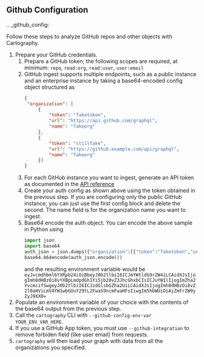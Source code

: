 ## Github Configuration

.. _github_config:

Follow these steps to analyze GitHub repos and other objects with Cartography.

1. Prepare your GitHub credentials.
    1. Prepare a GitHub token; the following scopes are required, at minimum: `repo`, `read:org`, `read:user`, `user:email`
    1. GitHub ingest supports multiple endpoints, such as a public instance and an enterprise instance by taking a base64-encoded config object structured as
       ```json
       {
        "organization": [
            {
                "token": "faketoken",
                "url": "https://api.github.com/graphql",
                "name": "fakeorg"
            },
            {
                "token": "stillfake",
                "url": "https://github.example.com/api/graphql",
                "name": "fakeorg"
            }]
       }
       ```
    1. For each GitHub instance you want to ingest, generate an API token as documented in the [API reference](https://developer.github.com/v3/auth/)
    1. Create your auth config as shown above using the token obtained in the previous step. If you are configuring only the public GitHub instance, you can just use the first config block and delete the second. The name field is for the organization name you want to ingest.
    1. Base64 encode the auth object. You can encode the above sample in Python using
       ```python
       import json
       import base64
       auth_json = json.dumps({"organization":[{"token":"faketoken","url":"https://api.github.com/graphql","name":"fakeorg"},{"token":"stillfake","url":"https://github.example.com/api/graphql","name":"fakeorg"}]})
       base64.b64encode(auth_json.encode())
       ```
       and the resulting environment variable would be ```eyJvcmdhbml6YXRpb24iOiBbeyJ0b2tlbiI6ICJmYWtldG9rZW4iLCAidXJsIjogImh0dHBzOi8vYXBpLmdpdGh1Yi5jb20vZ3JhcGhxbCIsICJuYW1lIjogImZha2VvcmcifSwgeyJ0b2tlbiI6ICJzdGlsbGZha2UiLCAidXJsIjogImh0dHBzOi8vZ2l0aHViLmV4YW1wbGUuY29tL2FwaS9ncmFwaHFsIiwgIm5hbWUiOiAiZmFrZW9yZyJ9XX0=```
1. Populate an environment variable of your choice with the contents of the base64 output from the previous step.
1. Call the `cartography` CLI with `--github-config-env-var YOUR_ENV_VAR_HERE`.
1. If you use a GitHub App token, you must use `--github-integration` to remove forbiden field (like user email) from requests.
1. `cartography` will then load your graph with data from all the organizations you specified.
